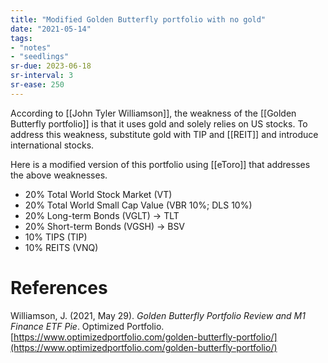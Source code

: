 ```yaml
---
title: "Modified Golden Butterfly portfolio with no gold"
date: "2021-05-14"
tags:
- "notes"
- "seedlings"
sr-due: 2023-06-18
sr-interval: 3
sr-ease: 250
---
```


According to [[John Tyler Williamson]], the weakness of the [[Golden Butterfly portfolio]] is that it uses gold and solely relies on US stocks. To address this weakness, substitute gold with TIP and [[REIT]] and introduce international stocks.

Here is a modified version of this portfolio using [[eToro]] that addresses the above weaknesses.

- 20% Total World Stock Market (VT)
- 20% Total World Small Cap Value (VBR 10%; DLS 10%)
- 20% Long-term Bonds (VGLT) → TLT
- 20% Short-term Bonds (VGSH) → BSV
- 10% TIPS (TIP)
- 10% REITS (VNQ)

# References

Williamson, J. (2021, May 29). *Golden Butterfly Portfolio Review and M1 Finance ETF Pie*. Optimized Portfolio. [https://www.optimizedportfolio.com/golden-butterfly-portfolio/](https://www.optimizedportfolio.com/golden-butterfly-portfolio/)

